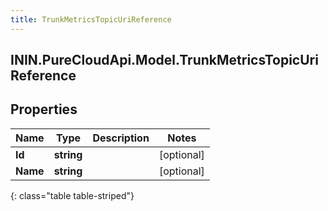 ```yaml
---
title: TrunkMetricsTopicUriReference
---
```

## ININ.PureCloudApi.Model.TrunkMetricsTopicUriReference

## Properties

|Name | Type | Description | Notes|
|------------ | ------------- | ------------- | -------------|
| **Id** | **string** |  | [optional] |
| **Name** | **string** |  | [optional] |
{: class="table table-striped"}


